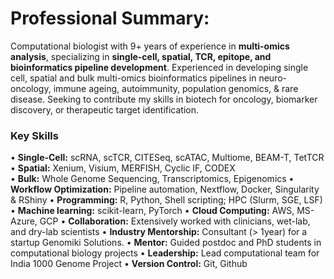 # Professional Summary:
Computational biologist with 9+ years of experience in **multi-omics analysis**, specializing in **single-cell, spatial, TCR, epitope, and bioinformatics pipeline development**. Experienced in developing single cell, spatial and bulk multi-omics bioinformatics pipelines in neuro-oncology, immune ageing, autoimmunity, population genomics, & rare disease. Seeking to contribute my skills in biotech for oncology, biomarker discovery, or therapeutic target identification.

### Key Skills
•	**Single-Cell:** scRNA, scTCR, CITESeq, scATAC, Multiome, BEAM-T, TetTCR <br>
•	**Spatial:** Xenium, Visium, MERFISH, Cyclic IF, CODEX <br>
•	**Bulk:** Whole Genome Sequencing, Transcriptomics, Epigenomics
•	**Workflow Optimization:** Pipeline automation, Nextflow, Docker, Singularity & RShiny
•	**Programming:** R, Python, Shell scripting; HPC (Slurm, SGE, LSF)
•	**Machine learning:** scikit-learn, PyTorch
•	**Cloud Computing:** AWS, MS-Azure, GCP
•	**Collaboration:** Extensively worked with clinicians, wet-lab, and dry-lab scientists
•	**Industry Mentorship:** Consultant (> 1year) for a startup Genomiki Solutions.
•	**Mentor:** Guided postdoc and PhD students in computational biology projects
•	**Leadership:** Lead computational team for India 1000 Genome Project
•	**Version Control:** Git, Github
